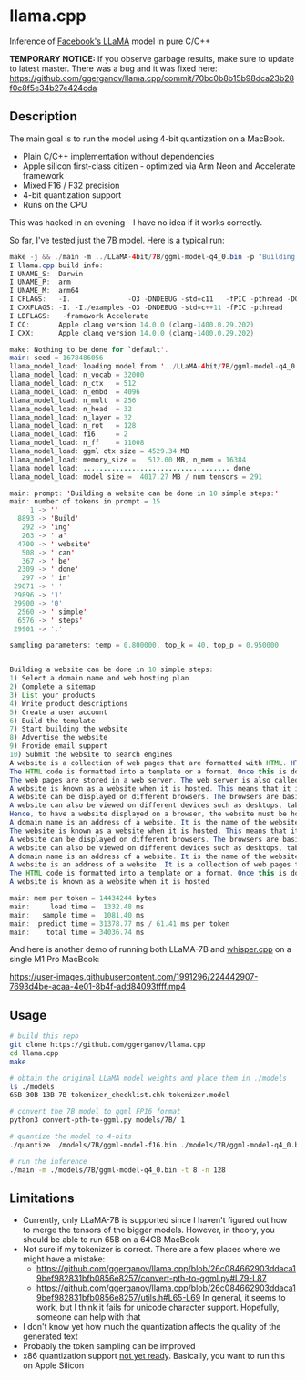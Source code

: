 # llama.cpp

Inference of [Facebook's LLaMA](https://github.com/facebookresearch/llama) model in pure C/C++

**TEMPORARY NOTICE:**
If you observe garbage results, make sure to update to latest master. There was a bug and it was fixed here: https://github.com/ggerganov/llama.cpp/commit/70bc0b8b15b98dca23b28f0c8f5e34b27e424cda

## Description

The main goal is to run the model using 4-bit quantization on a MacBook.

- Plain C/C++ implementation without dependencies
- Apple silicon first-class citizen - optimized via Arm Neon and Accelerate framework
- Mixed F16 / F32 precision
- 4-bit quantization support
- Runs on the CPU

This was hacked in an evening - I have no idea if it works correctly.

So far, I've tested just the 7B model.
Here is a typical run:

```java
make -j && ./main -m ../LLaMA-4bit/7B/ggml-model-q4_0.bin -p "Building a website can be done in 10 simple steps:" -t 8 -n 512
I llama.cpp build info: 
I UNAME_S:  Darwin
I UNAME_P:  arm
I UNAME_M:  arm64
I CFLAGS:   -I.              -O3 -DNDEBUG -std=c11   -fPIC -pthread -DGGML_USE_ACCELERATE
I CXXFLAGS: -I. -I./examples -O3 -DNDEBUG -std=c++11 -fPIC -pthread
I LDFLAGS:   -framework Accelerate
I CC:       Apple clang version 14.0.0 (clang-1400.0.29.202)
I CXX:      Apple clang version 14.0.0 (clang-1400.0.29.202)

make: Nothing to be done for `default'.
main: seed = 1678486056
llama_model_load: loading model from '../LLaMA-4bit/7B/ggml-model-q4_0.bin' - please wait ...
llama_model_load: n_vocab = 32000
llama_model_load: n_ctx   = 512
llama_model_load: n_embd  = 4096
llama_model_load: n_mult  = 256
llama_model_load: n_head  = 32
llama_model_load: n_layer = 32
llama_model_load: n_rot   = 128
llama_model_load: f16     = 2
llama_model_load: n_ff    = 11008
llama_model_load: ggml ctx size = 4529.34 MB
llama_model_load: memory_size =   512.00 MB, n_mem = 16384
llama_model_load: .................................... done
llama_model_load: model size =  4017.27 MB / num tensors = 291

main: prompt: 'Building a website can be done in 10 simple steps:'
main: number of tokens in prompt = 15
     1 -> ''
  8893 -> 'Build'
   292 -> 'ing'
   263 -> ' a'
  4700 -> ' website'
   508 -> ' can'
   367 -> ' be'
  2309 -> ' done'
   297 -> ' in'
 29871 -> ' '
 29896 -> '1'
 29900 -> '0'
  2560 -> ' simple'
  6576 -> ' steps'
 29901 -> ':'

sampling parameters: temp = 0.800000, top_k = 40, top_p = 0.950000


Building a website can be done in 10 simple steps:
1) Select a domain name and web hosting plan
2) Complete a sitemap
3) List your products
4) Write product descriptions
5) Create a user account
6) Build the template
7) Start building the website
8) Advertise the website
9) Provide email support
10) Submit the website to search engines
A website is a collection of web pages that are formatted with HTML. HTML is the code that defines what the website looks like and how it behaves.
The HTML code is formatted into a template or a format. Once this is done, it is displayed on the user's browser.
The web pages are stored in a web server. The web server is also called a host. When the website is accessed, it is retrieved from the server and displayed on the user's computer.
A website is known as a website when it is hosted. This means that it is displayed on a host. The host is usually a web server.
A website can be displayed on different browsers. The browsers are basically the software that renders the website on the user's screen.
A website can also be viewed on different devices such as desktops, tablets and smartphones.
Hence, to have a website displayed on a browser, the website must be hosted.
A domain name is an address of a website. It is the name of the website.
The website is known as a website when it is hosted. This means that it is displayed on a host. The host is usually a web server.
A website can be displayed on different browsers. The browsers are basically the software that renders the website on the user’s screen.
A website can also be viewed on different devices such as desktops, tablets and smartphones. Hence, to have a website displayed on a browser, the website must be hosted.
A domain name is an address of a website. It is the name of the website.
A website is an address of a website. It is a collection of web pages that are formatted with HTML. HTML is the code that defines what the website looks like and how it behaves.
The HTML code is formatted into a template or a format. Once this is done, it is displayed on the user’s browser.
A website is known as a website when it is hosted

main: mem per token = 14434244 bytes
main:     load time =  1332.48 ms
main:   sample time =  1081.40 ms
main:  predict time = 31378.77 ms / 61.41 ms per token
main:    total time = 34036.74 ms
```

And here is another demo of running both LLaMA-7B and [whisper.cpp](https://github.com/ggerganov/whisper.cpp) on a single M1 Pro MacBook:

https://user-images.githubusercontent.com/1991296/224442907-7693d4be-acaa-4e01-8b4f-add84093ffff.mp4

## Usage

```bash
# build this repo
git clone https://github.com/ggerganov/llama.cpp
cd llama.cpp
make

# obtain the original LLaMA model weights and place them in ./models
ls ./models
65B 30B 13B 7B tokenizer_checklist.chk tokenizer.model

# convert the 7B model to ggml FP16 format
python3 convert-pth-to-ggml.py models/7B/ 1

# quantize the model to 4-bits
./quantize ./models/7B/ggml-model-f16.bin ./models/7B/ggml-model-q4_0.bin 2

# run the inference
./main -m ./models/7B/ggml-model-q4_0.bin -t 8 -n 128
```

## Limitations

- Currently, only LLaMA-7B is supported since I haven't figured out how to merge the tensors of the bigger models. However, in theory, you should be able to run 65B on a 64GB MacBook
- Not sure if my tokenizer is correct. There are a few places where we might have a mistake:
  - https://github.com/ggerganov/llama.cpp/blob/26c084662903ddaca19bef982831bfb0856e8257/convert-pth-to-ggml.py#L79-L87
  - https://github.com/ggerganov/llama.cpp/blob/26c084662903ddaca19bef982831bfb0856e8257/utils.h#L65-L69
  In general, it seems to work, but I think it fails for unicode character support. Hopefully, someone can help with that
- I don't know yet how much the quantization affects the quality of the generated text
- Probably the token sampling can be improved
- x86 quantization support [not yet ready](https://github.com/ggerganov/ggml/pull/27). Basically, you want to run this on Apple Silicon

